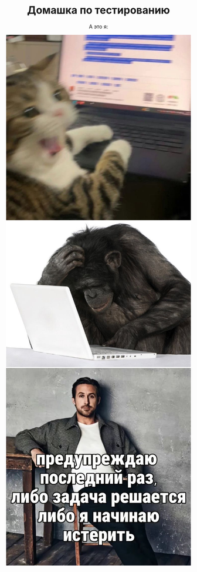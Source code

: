 <div align="center">
  <h1>Домашка по тестированию</h1> 
  <p>А это я:</p>
  <img src="/img/3.jpg" width="900"/>
  <img src="/img/2.jpg" width="900"/>
  <img src="/img/я.jpg" width="900"/>
</div>
